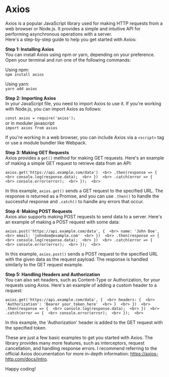 # Axios  

Axios is a popular JavaScript library used for making HTTP requests from a web browser or Node.js. It provides a simple and intuitive API for performing asynchronous operations with a server.    
Here's a step-by-step guide to help you get started with Axios:  

**Step 1: Installing Axios**  
You can install Axios using npm or yarn, depending on your preference. Open your terminal and run one of the following commands:  

Using npm:  
`npm install axios`  

Using yarn:  
`yarn add axios`  

**Step 2: Importing Axios**  
In your JavaScript file, you need to import Axios to use it. If you're working with Node.js, you can import Axios as follows:  

`const axios = require('axios');`  
or in moduler javascript  
`import axios from axios`  

If you're working in a web browser, you can include Axios via a `<script>` tag or use a module bundler like Webpack.  

**Step 3: Making GET Requests**  
Axios provides a `get()` method for making GET requests. Here's an example of making a simple GET request to retrieve data from an API:  

`
axios.get('https://api.example.com/data')  <br>
  .then(response => {  <br>
    console.log(response.data);  <br>
  })  <br>
  .catch(error => {  <br>
    console.error(error);  <br>
  });  <br>
`  

In this example, `axios.get()` sends a GET request to the specified URL. The response is returned as a Promise, and you can use `.then()` to handle the successful response and `.catch()` to handle any errors that occur.  

**Step 4: Making POST Requests**  
Axios also supports making POST requests to send data to a server. Here's an example of making a POST request with some data:  

`
axios.post('https://api.example.com/data', {  <br>
    name: 'John Doe',  <br>
    email: 'johndoe@example.com'  <br>
  })  <br>
  .then(response => {  <br>
    console.log(response.data);  <br>
  })  <br>
  .catch(error => {  <br>
    console.error(error);  <br>
  });  <br>
`  

In this example, `axios.post()` sends a POST request to the specified URL with the given data as the request payload. The response is handled similarly to the GET request example.  

**Step 5: Handling Headers and Authorization**  
You can also set headers, such as Content-Type or Authorization, for your requests using Axios. Here's an example of adding a custom header to a request:  

`
axios.get('https://api.example.com/data', {  <br>
    headers: {  <br>
      'Authorization': 'Bearer your_token_here'  <br>
    }  <br>
  })  <br>
  .then(response => {  <br>
    console.log(response.data);  <br>
  })  <br>
  .catch(error => {  <br>
    console.error(error);  <br>
  });  <br>
`  

In this example, the 'Authorization' header is added to the GET request with the specified token.  

These are just a few basic examples to get you started with Axios. The library provides many more features, such as interceptors, request cancellation, and handling response errors. I recommend referring to the official Axios documentation for more in-depth information: https://axios-http.com/docs/intro.  

Happy coding!  
